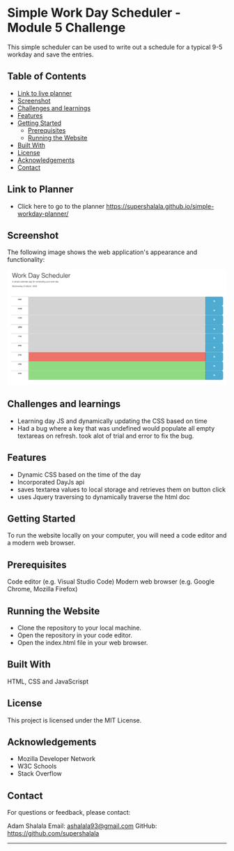
# Simple Work Day Scheduler - Module 5 Challenge 

This simple scheduler can be used to write out a schedule for a typical 9-5 workday and save the entries. 

## Table of Contents
- [Link to live planner](#link-to-planner)
- [Screenshot](#screenshot)
- [Challenges and learnings](#challenges-and-learnings)
- [Features](#features)
- [Getting Started](#getting-started)
  - [Prerequisites](#prerequisites)
  - [Running the Website](#running-the-website)
- [Built With](#built-with)
- [License](#license)
- [Acknowledgements](#acknowledgements)
- [Contact](#contact)


## Link to Planner

- Click here to go to the planner https://supershalala.github.io/simple-workday-planner/ 

## Screenshot 

The following image shows the web application's appearance and functionality:

![Workday scheduler](./Screenshot%202023-03-15%20at%203.02.35%20pm.png)

## Challenges and learnings
- Learning day JS and dynamically updating the CSS based on time
- Had a bug where a key that was undefined would populate all empty textareas on refresh. took alot of trial and error to fix the bug. 

 
## Features

- Dynamic CSS based on the time of the day
- Incorporated DayJs api
- saves textarea values to local storage and retrieves them on button click
- uses Jquery traversing to dynamically traverse the html doc


## Getting Started

To run the website locally on your computer, you will need a code editor and a modern web browser.

## Prerequisites

Code editor (e.g. Visual Studio Code)
Modern web browser (e.g. Google Chrome, Mozilla Firefox)

## Running the Website

- Clone the repository to your local machine.
- Open the repository in your code editor.
- Open the index.html file in your web browser.


## Built With
HTML, CSS and JavaScrispt

## License
This project is licensed under the MIT License.

## Acknowledgements
- Mozilla Developer Network
- W3C Schools
- Stack Overflow


## Contact
For questions or feedback, please contact:

Adam Shalala
Email: ashalala93@gmail.com
GitHub: https://github.com/supershalala

---
